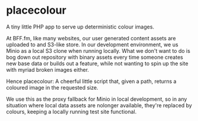 # placecolour

A tiny little PHP app to serve up deterministic colour images.

At BFF.fm, like many websites, our user generated content assets are uploaded to and S3-like store. In our
development environment, we us Minio as a local S3 clone when running locally. What we don't want to do is
bog down out repository with binary assets every time someone creates new base data or builds out a feature,
while not wanting to spin up the site with myriad broken images either.

Hence placecolour: A cheerful little script that, given a path, returns a coloured image in the requested size.

We use this as the proxy fallback for Minio in local development, so in any situation where local data assets
are nolonger available, they're replaced by colours, keeping a locally running test site functional.
